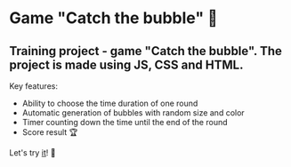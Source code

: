 # Game "Catch the bubble" :balloon:

Training project - game "Catch the bubble". The project is made using JS, CSS and HTML.
---
Key features:

* Ability to choose the time duration of one round
* Automatic generation of bubbles with random size and color
* Timer counting down the time until the end of the round
* Score result	:trophy:

 Let's try [it](https://valeryiatselesh.github.io/game-catch-bubble/)! :zany_face:
